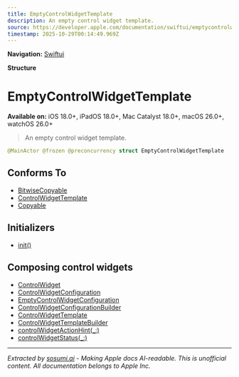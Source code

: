 ```yaml
---
title: EmptyControlWidgetTemplate
description: An empty control widget template.
source: https://developer.apple.com/documentation/swiftui/emptycontrolwidgettemplate
timestamp: 2025-10-29T00:14:49.969Z
---
```


**Navigation:** [Swiftui](/documentation/swiftui)

**Structure**

# EmptyControlWidgetTemplate

**Available on:** iOS 18.0+, iPadOS 18.0+, Mac Catalyst 18.0+, macOS 26.0+, watchOS 26.0+

> An empty control widget template.

```swift
@MainActor @frozen @preconcurrency struct EmptyControlWidgetTemplate
```

## Conforms To

- [BitwiseCopyable](/documentation/Swift/BitwiseCopyable)
- [ControlWidgetTemplate](/documentation/swiftui/controlwidgettemplate)
- [Copyable](/documentation/Swift/Copyable)

## Initializers

- [init()](/documentation/swiftui/emptycontrolwidgettemplate/init())

## Composing control widgets

- [ControlWidget](/documentation/swiftui/controlwidget)
- [ControlWidgetConfiguration](/documentation/swiftui/controlwidgetconfiguration)
- [EmptyControlWidgetConfiguration](/documentation/swiftui/emptycontrolwidgetconfiguration)
- [ControlWidgetConfigurationBuilder](/documentation/swiftui/controlwidgetconfigurationbuilder)
- [ControlWidgetTemplate](/documentation/swiftui/controlwidgettemplate)
- [ControlWidgetTemplateBuilder](/documentation/swiftui/controlwidgettemplatebuilder)
- [controlWidgetActionHint(_:)](/documentation/swiftui/view/controlwidgetactionhint(_:))
- [controlWidgetStatus(_:)](/documentation/swiftui/view/controlwidgetstatus(_:))

---

*Extracted by [sosumi.ai](https://sosumi.ai) - Making Apple docs AI-readable.*
*This is unofficial content. All documentation belongs to Apple Inc.*
